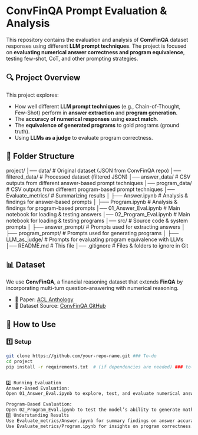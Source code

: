 # **ConvFinQA Prompt Evaluation & Analysis**

This repository contains the evaluation and analysis of **ConvFinQA** dataset responses using different **LLM prompt techniques**. The project is focused on **evaluating numerical answer correctness and program equivalence**, testing few-shot, CoT, and other prompting strategies.

## **🔍 Project Overview**
This project explores:
- How well different **LLM prompt techniques** (e.g., Chain-of-Thought, Few-Shot) perform in **answer extraction** and **program generation**.
- The **accuracy of numerical responses** using **exact match**.
- The **equivalence of generated programs** to gold programs (ground truth).
- Using **LLMs as a judge** to evaluate program correctness.

## **📂 Folder Structure**

project/ │── data/ # Original dataset (JSON from ConvFinQA repo) │── filtered_data/ # Processed dataset (filtered JSON) │── answer_data/ # CSV outputs from different answer-based prompt techniques │── program_data/ # CSV outputs from different program-based prompt techniques │── Evaluate_metrics/ # Summarizing results │ ├── Answer.ipynb # Analysis & findings for answer-based prompts │ ├── Program.ipynb # Analysis & findings for program-based prompts │── 01_Answer_Eval.ipynb # Main notebook for loading & testing answers │── 02_Program_Eval.ipynb # Main notebook for loading & testing programs │── src/ # Source code & system prompts │ ├── answer_prompt/ # Prompts used for extracting answers │ ├── program_prompt/ # Prompts used for generating programs │ ├── LLM_as_judge/ # Prompts for evaluating program equivalence with LLMs │── README.md # This file │── .gitignore # Files & folders to ignore in Git

<!-- 'Evaluation_metrics' - has 2 notebooks:
    (i) Answer.ipynb - Calling in csvs from 'answer_data' to more neatly summarise findings and limitations
    (ii) Program.ipynb - Calling in csvs from 'program_data' to more neatly summarise findings and limitations

'01_Answer_Eval.ipynb' & '02_Program_Eval.ipynb' - Most of the work to load, explore, test and eval data is in here. More detailed information at each step in the process.

'data' - Original json data from ConvFinQA Github: https://github.com/czyssrs/ConvFinQA. Paper is here: https://arxiv.org/abs/2210.03849
'filtered_data' -  is the new json created once I've filtered out unecessary keys 
'program_data' - is the csv outputs from analyses and different prompt techniques
'answer_data' - is the csv outputs from analyses and different prompt techniques

'src'
'answer_prompt' - System prompts from 'answer'
'program_prompt - System prompts from 'program'
'LLM_as_judge' - System prompts from using LLM as a judge -->




 ## **📊 Dataset**
We use **ConvFinQA**, a financial reasoning dataset that extends **FinQA** by incorporating multi-turn question-answering with numerical reasoning.

- 📜 Paper: [ACL Anthology](https://arxiv.org/abs/2210.03849)
- 📂 Dataset Source: [ConvFinQA GitHub](https://github.com/czyssrs/ConvFinQA)

## **🚀 How to Use**
### **1️⃣ Setup**
```bash
git clone https://github.com/your-repo-name.git ### To-do 
cd project
pip install -r requirements.txt  # (if dependencies are needed) ### to-do 


2️⃣ Running Evaluation
Answer-Based Evaluation:
Open 01_Answer_Eval.ipynb to explore, test, and evaluate numerical answer correctness.

Program-Based Evaluation:
Open 02_Program_Eval.ipynb to test the model’s ability to generate mathematically equivalent programs.
3️⃣ Understanding Results
Use Evaluate_metrics/Answer.ipynb for summary findings on answer accuracy.
Use Evaluate_metrics/Program.ipynb for insights on program correctness.
